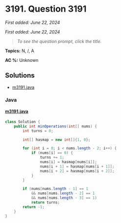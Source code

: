 # 3191. Question 3191

*First added: June 22, 2024*

*First added: June 22, 2024*


> *To see the question prompt, click the title.*

**Topics:** N, /, A

**AC %:** Unknown


## Solutions

- [m3191.java](<../my-submissions/m3191.java>)
### Java
#### [m3191.java](<../my-submissions/m3191.java>)
```Java
class Solution {
    public int minOperations(int[] nums) {
        int turns = 0;

        int[] hasmap = new int[]{1, 0};

        for (int i = 0; i < nums.length - 2; i++) {
            if (nums[i] == 0) {
                turns += 1;
                nums[i] = hasmap[nums[i]];
                nums[i + 1] = hasmap[nums[i + 1]];
                nums[i + 2] = hasmap[nums[i + 2]];
            }
        }

        if (nums[nums.length - 1] == 1 
            && nums[nums.length - 2] == 1
            && nums[nums.length - 3] == 1)
            return turns;
        return -1;   
    }
}
```

